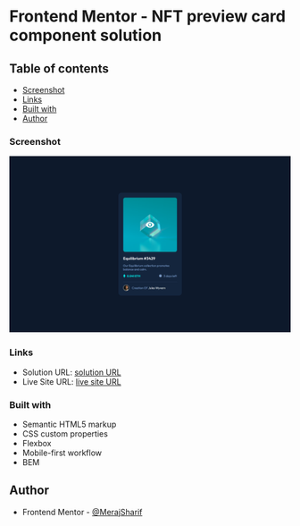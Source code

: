 # Frontend Mentor - NFT preview card component solution

## Table of contents

- [Screenshot](#screenshot)
- [Links](#links)
- [Built with](#built-with)
- [Author](#author)

### Screenshot

![](./images/screenshot.png)

### Links

- Solution URL: [solution URL]()
- Live Site URL: [live site URL]()

### Built with

- Semantic HTML5 markup
- CSS custom properties
- Flexbox
- Mobile-first workflow
- BEM

## Author

- Frontend Mentor - [@MerajSharif](https://www.frontendmentor.io/profile/Meraj-Sharif-Khan)
